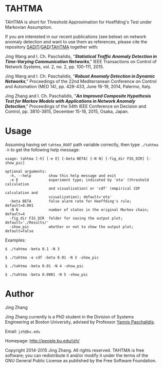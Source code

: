 TAHTMA
======

TAHTMA is short for Threshold Approximation for Hoeffding's Test under Markovian Assumption.

If you are interested in our recent publications (see below) on network anomaly detection and want to use them as references, please cite the repository [SADIT](https://github.com/hbhzwj/SADIT)/[GAD](https://github.com/hbhzwj/GAD)/[TAHTMA](https://github.com/jingzbu/TAHTMA) together with:


Jing Wang and I. Ch. Paschalidis, "***Statistical Traffic Anomaly Detection in Time-Varying Communication Networks***," IEEE Transactions on Control of Network Systems, vol. 2, no. 2, pp. 100-111, 2015.

Jing Wang and I. Ch. Paschalidis,  "***Robust Anomaly Detection in Dynamic Networks***," Proceedings of the 22nd Mediterranean Conference on Control and Automation (MED 14), pp. 428-433, June 16-19, 2014, Palermo, Italy. 

Jing Zhang and I. Ch. Paschalidis, "***An Improved Composite Hypothesis Test for Markov Models with Applications in Network Anomaly Detection***," Proceedings of the 54th IEEE Conference on Decision and Control, pp. 3810-3815, December 15-18, 2015, Osaka, Japan.



Usage
=====
Assuming having set `tahtma_ROOT` path variable correctly, then type `./tahtma -h` to get the following help message:
```
usage: tahtma [-h] [-e E] [-beta BETA] [-N N] [-fig_dir FIG_DIR] [-show_pic]

optional arguments:
  -h, --help        show this help message and exit
  -e E              experiment type; indicated by 'eta' (threshold calculation
                    and visualization) or 'cdf' (empirical CDF calculation and
                    visualization); default='eta'
  -beta BETA        false alarm rate for Hoeffding's rule; default=0.001
  -N N              number of states in the original Markov chain; default=4
  -fig_dir FIG_DIR  folder for saving the output plot; default='./Results/'
  -show_pic         whether or not to show the output plot; default=False
```

Examples:

 `$ ./tahtma -beta 0.1 -N 3`
 
 `$ ./tahtma -e cdf -beta 0.01 -N 3 -show_pic`

 `$ ./tahtma -beta 0.01 -N 4 -show_pic`

 `$ ./tahtma -beta 0.0001 -N 5 -show_pic`



Author
=============
Jing Zhang

Jing Zhang currently is a PhD student in the Division of Systems Engineering at Boston University, advised by Professor [Yannis Paschalidis](http://sites.bu.edu/paschalidis/).


Email: `jzh@bu.edu`

Homepage: http://people.bu.edu/jzh/


Copyright 2014-2015 Jing Zhang. All rights reserved. TAHTMA is free software; you can redistribute it and/or modify it under
the terms of the GNU General Public License as published by the Free Software Foundation.
